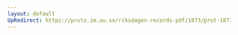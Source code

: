 ```yaml
---
layout: default
UpRedirect: https://pruto.im.uu.se/riksdagen-records-pdf/1873/prot-1873--ak--315/prot-1873--ak--315_100.pdf
---
```

